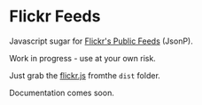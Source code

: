 # Flickr Feeds

Javascript sugar for [Flickr's Public Feeds](https://www.flickr.com/services/feeds/) (JsonP).

Work in progress - use at your own risk.

Just grab the [flickr.js](dist/flickr.js) fromthe `dist` folder.

Documentation comes soon.
